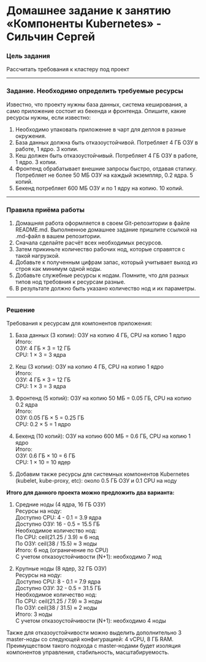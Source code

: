 # Домашнее задание к занятию «Компоненты Kubernetes» - Сильчин Сергей

### Цель задания

Рассчитать требования к кластеру под проект

------

### Задание. Необходимо определить требуемые ресурсы
Известно, что проекту нужны база данных, система кеширования, а само приложение состоит из бекенда и фронтенда. Опишите, какие ресурсы нужны, если известно:

1. Необходимо упаковать приложение в чарт для деплоя в разные окружения. 
2. База данных должна быть отказоустойчивой. Потребляет 4 ГБ ОЗУ в работе, 1 ядро. 3 копии. 
3. Кеш должен быть отказоустойчивый. Потребляет 4 ГБ ОЗУ в работе, 1 ядро. 3 копии. 
4. Фронтенд обрабатывает внешние запросы быстро, отдавая статику. Потребляет не более 50 МБ ОЗУ на каждый экземпляр, 0.2 ядра. 5 копий. 
5. Бекенд потребляет 600 МБ ОЗУ и по 1 ядру на копию. 10 копий.

----

### Правила приёма работы

1. Домашняя работа оформляется в своем Git-репозитории в файле README.md. Выполненное домашнее задание пришлите ссылкой на .md-файл в вашем репозитории.
2. Сначала сделайте расчёт всех необходимых ресурсов.
3. Затем прикиньте количество рабочих нод, которые справятся с такой нагрузкой.
4. Добавьте к полученным цифрам запас, который учитывает выход из строя как минимум одной ноды. 
5. Добавьте служебные ресурсы к нодам. Помните, что для разных типов нод требовния к ресурсам разные. 
6. В результате должно быть указано количество нод и их параметры.

----

### Решение

Требования к ресурсам для компонентов приложения:
1. База данных (3 копии):  ОЗУ на копию 4 ГБ, CPU на копию 1 ядро  
  Итого:  
  ОЗУ: 4 ГБ × 3 = 12 ГБ  
  CPU: 1 × 3 = 3 ядра  

2. Кеш (3 копии):  ОЗУ на копию 4 ГБ, CPU на копию 1 ядро  
  Итого:  
  ОЗУ: 4 ГБ × 3 = 12 ГБ  
  CPU: 1 × 3 = 3 ядра  

3. Фронтенд (5 копий):  ОЗУ на копию 50 МБ = 0.05 ГБ, CPU на копию 0.2 ядра  
  Итого:  
  ОЗУ: 0.05 ГБ × 5 = 0.25 ГБ  
  CPU: 0.2 × 5 = 1 ядро  

4. Бекенд (10 копий):  ОЗУ на копию 600 МБ = 0.6 ГБ, CPU на копию 1 ядро  
  Итого:  
  ОЗУ: 0.6 ГБ × 10 = 6 ГБ  
  CPU: 1 × 10 = 10 ядер  

5. Добавим также ресурсы для системных компонентов Kubernetes (kubelet, kube-proxy, etc): около 0.5 ГБ ОЗУ и 0.1 CPU на ноду

**Итого для данного проекта можно предложить два варианта:**
1. Средние ноды (4 ядра, 16 ГБ ОЗУ)  
Ресурсы на ноду:  
Доступно CPU: 4 - 0.1 = 3.9 ядра  
Доступно ОЗУ: 16 - 0.5 = 15.5 ГБ  
Необходимое количество нод:  
По CPU: ceil(21.25 / 3.9) ≈ 6 нод  
По ОЗУ: ceil(38 / 15.5) ≈ 3 ноды  
Итого: 6 нод (ограничение по CPU)  
С учетом отказоустойчивости (N+1): необходимо 7 нод

2. Крупные ноды (8 ядер, 32 ГБ ОЗУ)  
Ресурсы на ноду:  
Доступно CPU: 8 - 0.1 = 7.9 ядра  
Доступно ОЗУ: 32 - 0.5 = 31.5 ГБ  
Необходимое количество нод:  
По CPU: ceil(21.25 / 7.9) ≈ 3 ноды  
По ОЗУ: ceil(38 / 31.5) ≈ 2 ноды  
Итого: 3 ноды  
С учетом отказоустойчивости (N+1): необходимо 4 ноды

Также для отказоустойчивости можно выделить дополнительно 3 master-ноды со следующей конфигурацией: 4 vCPU, 8 ГБ RAM. Преимуществом такого подхода c master-нодами будет изоляция компонентов управления, стабильность, масштабируемость.
